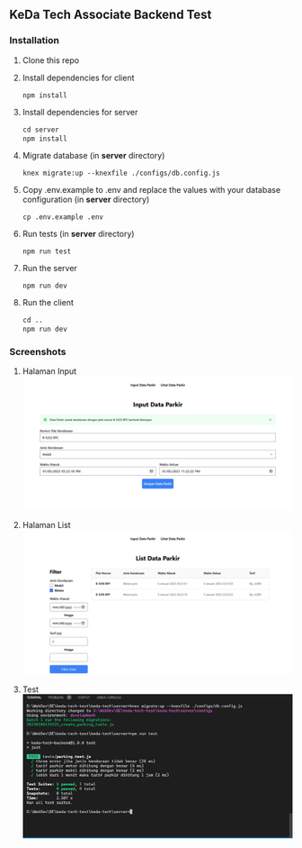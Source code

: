 ## KeDa Tech Associate Backend Test

### Installation

1. Clone this repo

2. Install dependencies for client

   ```shell
   npm install
   ```

3. Install dependencies for server

   ```shell
   cd server
   npm install
   ```

4. Migrate database (in **server** directory)

   ```shell
   knex migrate:up --knexfile ./configs/db.config.js
   ```

5. Copy .env.example to .env and replace the values with your database configuration (in **server** directory)

   ```shell
   cp .env.example .env
   ```

6. Run tests (in **server** directory)

   ```shell
   npm run test
   ```

7. Run the server
   ```shell
   npm run dev
   ```

8. Run the client
    ```
    cd ..
    npm run dev
    ```

### Screenshots
1. Halaman Input
![Halaman Input](/halaman-input.png)

2. Halaman List
![Halaman List](/halaman-list.png)

3. Test
![Test](/keda-test.png)

